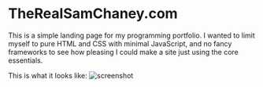 # TheRealSamChaney.com

This is a simple landing page for my programming portfolio. I wanted to limit myself to pure HTML and CSS with minimal JavaScript, and no fancy frameworks to see how pleasing I could make a site just using the core essentials. 

This is what it looks like:
![screenshot](/images/TheRealSamChaney.png)